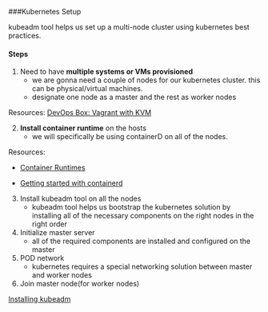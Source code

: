 ###Kubernetes Setup

kubeadm tool helps us set up a multi-node cluster using kubernetes best practices.

#### Steps
1. Need to have **multiple systems or VMs provisioned**
    - we are gonna need a couple of nodes for our kubernetes cluster. this can be physical/virtual machines.
    - designate one node as a master and the rest as worker nodes

Resources:
[DevOps Box: Vagrant with KVM](https://joachim8675309.medium.com/devops-box-vagrant-with-kvm-d7344e79322c)

2. **Install container runtime** on the hosts
    - we will specifically be using containerD on all of the nodes.

Resources: 
- [Container Runtimes](https://kubernetes.io/docs/setup/production-environment/container-runtimes/)

- [Getting started with containerd](https://github.com/containerd/containerd/blob/main/docs/getting-started.md)

3. Install kubeadm tool on all the nodes
    - kubeadm tool helps us bootstrap the kubernetes solution by installing all of the necessary components on the right nodes in the right order 
4. Initialize master server
    - all of the required components are installed and configured on the master
5. POD network
    - kubernetes requires a special networking solution between master and worker nodes
6. Join master node(for worker nodes)


[Installing kubeadm](https://kubernetes.io/docs/setup/production-environment/tools/kubeadm/install-kubeadm/)
